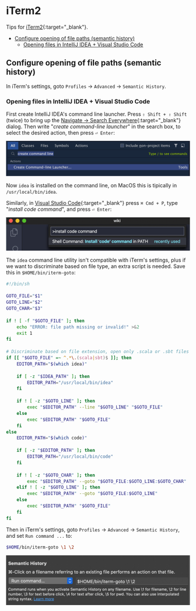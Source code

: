 # iTerm2

Tips for [iTerm2](https://www.iterm2.com/){:target="_blank"}.

- [Configure opening of file paths (semantic history)](#configure-opening-of-file-paths-semantic-history)
  - [Opening files in IntelliJ IDEA + Visual Studio Code](#opening-files-in-intellij-idea--visual-studio-code)

## Configure opening of file paths (semantic history)

In iTerm's settings, goto `Profiles` -> `Advanced` -> `Semantic
History`.

### Opening files in IntelliJ IDEA + Visual Studio Code

First create IntelliJ IDEA's command line launcher. Press `⇧ Shift + ⇧ Shift` (twice) to bring up the [Navigate -> Search Everywhere](https://www.jetbrains.com/help/idea/searching-everywhere.html#search_all){:target="_blank"} dialog. Then write "*create command-line launcher*" in the search box, to select the desired action, then press `⏎ Enter`:

![Screenshot of Search Everywhere dialog](./assets/intellij-idea-create-cmd-line-launcher.png)

Now `idea` is installed on the command line, on MacOS this is tipically in `/usr/local/bin/idea`.

Similarly, in [Visual Studio Code](https://code.visualstudio.com/){:target="_blank"} press `⌘ Cmd + P`, type "*install code command*", and press `⏎ Enter`:

![Screenshot of 'install code command' in VS Code](assets/vs-code-install-cmd-line.png)

The `idea` command line utility isn't compatible with iTerm's settings, plus if we want to discriminate based on file type, an extra script is needed. Save this in `$HOME/bin/iterm-goto`:

``` sh
#!/bin/sh

GOTO_FILE="$1"
GOTO_LINE="$2"
GOTO_CHAR="$3"

if ! [ -f "$GOTO_FILE" ]; then
    echo "ERROR: file path missing or invalid!" >&2
    exit 1
fi

# Discriminate based on file extension, open only .scala or .sbt files in IntelliJ IDEA ...
if [[ "$GOTO_FILE" =~ ^.*\.(scala|sbt)$ ]]; then
    EDITOR_PATH="$(which idea)"

    if [ -z "$IDEA_PATH" ]; then
        EDITOR_PATH="/usr/local/bin/idea"
    fi

    if ! [ -z "$GOTO_LINE" ]; then
        exec "$EDITOR_PATH" --line "$GOTO_LINE" "$GOTO_FILE"
    else
        exec "$EDITOR_PATH" "$GOTO_FILE"
    fi
else
    EDITOR_PATH="$(which code)"

    if [ -z "$EDITOR_PATH" ]; then
        EDITOR_PATH="/usr/local/bin/code"
    fi

    if ! [ -z "$GOTO_CHAR" ]; then
        exec "$EDITOR_PATH" --goto "$GOTO_FILE:$GOTO_LINE:$GOTO_CHAR"
    elif ! [ -z "$GOTO_LINE" ]; then
        exec "$EDITOR_PATH" --goto "$GOTO_FILE:$GOTO_LINE"
    else
        exec "$EDITOR_PATH" "$GOTO_FILE"
    fi
fi
```

Then in iTerm's settings, goto `Profiles` -> `Advanced` -> `Semantic
History`, and set `Run command ...` to:

``` sh
$HOME/bin/iterm-goto \1 \2
```

![Screenshot of iTerm's Semantic History setting](./assets/iterm-semantic-history-setting.png)
